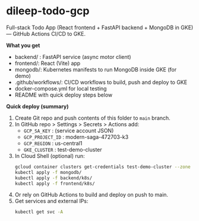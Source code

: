 # dileep-todo-gcp

Full-stack Todo App (React frontend + FastAPI backend + MongoDB in GKE) — GitHub Actions CI/CD to GKE.

**What you get**
- backend/ : FastAPI service (async motor client)
- frontend/: React (Vite) app
- mongodb/: Kubernetes manifests to run MongoDB inside GKE (for demo)
- .github/workflows/: CI/CD workflows to build, push and deploy to GKE
- docker-compose.yml for local testing
- README with quick deploy steps below

**Quick deploy (summary)**
1. Create Git repo and push contents of this folder to `main` branch.
2. In GitHub repo > Settings > Secrets > Actions add:
   - `GCP_SA_KEY` : (service account JSON)
   - `GCP_PROJECT_ID` : modern-saga-472703-k3
   - `GCP_REGION` : us-central1
   - `GKE_CLUSTER` : test-demo-cluster
3. In Cloud Shell (optional) run:
   ```bash
   gcloud container clusters get-credentials test-demo-cluster --zone us-central1-a --project modern-saga-472703-k3
   kubectl apply -f mongodb/
   kubectl apply -f backend/k8s/
   kubectl apply -f frontend/k8s/
   ```
4. Or rely on GitHub Actions to build and deploy on push to main.
5. Get services and external IPs:
   ```bash
   kubectl get svc -A
   ```
